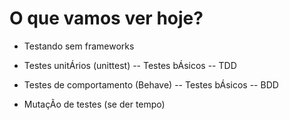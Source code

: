 # O que vamos ver hoje?

- Testando sem frameworks
- Testes unitÁrios (unittest)
-- Testes bÁsicos
-- TDD

- Testes de comportamento (Behave)
-- Testes bÁsicos
-- BDD

- MutaçÃo de testes (se der tempo)

